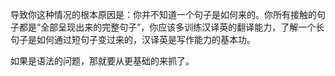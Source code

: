 

导致你这种情况的根本原因是：你并不知道一个句子是如何来的。你所有接触的句子都是“全部呈现出来的完整句子”，你应该多训练汉译英的翻译能力，了解一个长句子是如何通过短句子变过来的，汉译英是写作能力的基本功。

如果是语法的问题，那就要从更基础的来抓了。